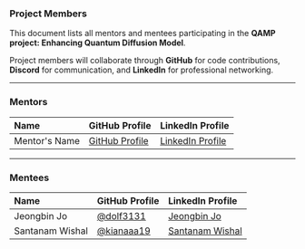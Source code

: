 ### **Project Members**

This document lists all mentors and mentees participating in the **QAMP project: Enhancing Quantum Diffusion Model**.

Project members will collaborate through **GitHub** for code contributions, **Discord** for communication, and **LinkedIn** for professional networking.

-----

### **Mentors**

| Name | GitHub Profile | LinkedIn Profile |
|:---|:---|:---|
| Mentor's Name | [GitHub Profile](#YOUR_GITHUB_PROFILE_LINK) | [LinkedIn Profile](#YOUR_LINKEDIN_PROFILE_LINK) |

-----

### **Mentees**

| Name | GitHub Profile | LinkedIn Profile |
|:---|:---|:---|
| Jeongbin Jo | [@dolf3131](https://github.com/dolf3131) | [Jeongbin Jo](https://www.linkedin.com/in/jeongbinjo3131/) |
| Santanam Wishal | [@kianaaa19](https://github.com/kianaaa19) | [Santanam Wishal](https://www.linkedin.com/in/santawishal) |
